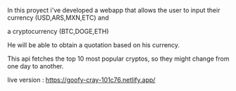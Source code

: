 In this proyect i've developed a webapp that allows the user to input their currency (USD,ARS,MXN,ETC) and

a cryptocurrency (BTC,DOGE,ETH)

He will be able to obtain a quotation based on his currency.

This api fetches the top 10 most popular cryptos, so they might change from one day to another.

live version : https://goofy-cray-101c76.netlify.app/